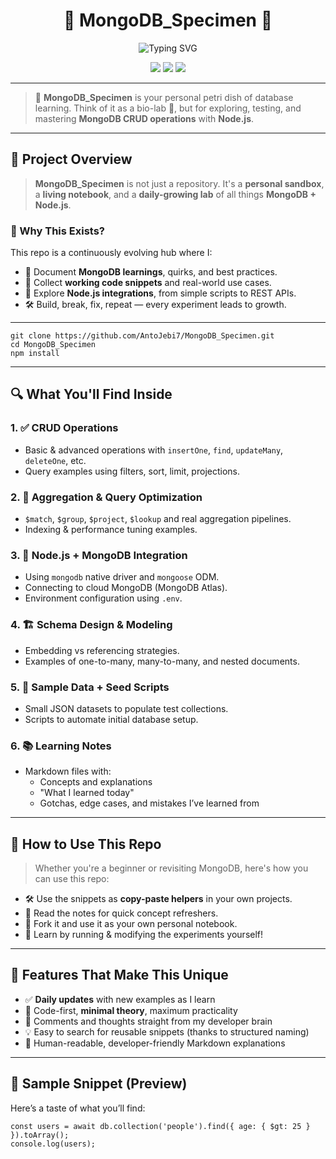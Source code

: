 <h1 align="center">🧬 MongoDB_Specimen 🧪</h1>

<p align="center">
  <img src="https://readme-typing-svg.herokuapp.com?font=Fira+Code&duration=2500&pause=500&color=00FF95&center=true&vCenter=true&multiline=true&width=600&height=100&lines=Welcome+to+MongoDB_Specimen!;A+Lab+for+MongoDB+CRUD+Experiments!" alt="Typing SVG">
</p>

<p align="center">
  <img src="https://img.shields.io/github/repo-size/AntoJebi7/MongoDB_Specimen?color=blueviolet&style=for-the-badge"/>
  <img src="https://img.shields.io/github/languages/top/AntoJebi7/MongoDB?style=for-the-badge&color=success"/>
  <img src="https://img.shields.io/github/last-commit/AntoJebi7/MongoDB_Specimen?style=for-the-badge&color=brightgreen"/>
</p>

---

> 🚀 **MongoDB_Specimen** is your personal petri dish of database learning. Think of it as a bio-lab 🧫, but for exploring, testing, and mastering **MongoDB CRUD operations** with **Node.js**.

---

## 🚀 Project Overview

> **MongoDB_Specimen** is not just a repository. It's a **personal sandbox**, a **living notebook**, and a **daily-growing lab** of all things **MongoDB + Node.js**.

### 🧪 Why This Exists?

This repo is a continuously evolving hub where I:
- 📌 Document **MongoDB learnings**, quirks, and best practices.
- 🧠 Collect **working code snippets** and real-world use cases.
- 🔗 Explore **Node.js integrations**, from simple scripts to REST APIs.
- 🛠️ Build, break, fix, repeat — every experiment leads to growth.

---


```
git clone https://github.com/AntoJebi7/MongoDB_Specimen.git
cd MongoDB_Specimen
npm install
```

---

## 🔍 What You'll Find Inside

### 1. ✅ **CRUD Operations**
- Basic & advanced operations with `insertOne`, `find`, `updateMany`, `deleteOne`, etc.
- Query examples using filters, sort, limit, projections.

### 2. 🧠 **Aggregation & Query Optimization**
- `$match`, `$group`, `$project`, `$lookup` and real aggregation pipelines.
- Indexing & performance tuning examples.

### 3. 🌱 **Node.js + MongoDB Integration**
- Using `mongodb` native driver and `mongoose` ODM.
- Connecting to cloud MongoDB (MongoDB Atlas).
- Environment configuration using `.env`.

### 4. 🏗️ **Schema Design & Modeling**
- Embedding vs referencing strategies.
- Examples of one-to-many, many-to-many, and nested documents.

### 5. 💾 **Sample Data + Seed Scripts**
- Small JSON datasets to populate test collections.
- Scripts to automate initial database setup.

### 6. 📚 **Learning Notes**
- Markdown files with:
  - Concepts and explanations
  - "What I learned today"
  - Gotchas, edge cases, and mistakes I’ve learned from

---

## 📌 How to Use This Repo

> Whether you're a beginner or revisiting MongoDB, here's how you can use this repo:

- 🛠️ Use the snippets as **copy-paste helpers** in your own projects.
- 📓 Read the notes for quick concept refreshers.
- 🔁 Fork it and use it as your own personal notebook.
- 🌿 Learn by running & modifying the experiments yourself!

---

## 🌟 Features That Make This Unique

- ✅ **Daily updates** with new examples as I learn
- 🧬 Code-first, **minimal theory**, maximum practicality
- 💬 Comments and thoughts straight from my developer brain
- 💡 Easy to search for reusable snippets (thanks to structured naming)
- 📖 Human-readable, developer-friendly Markdown explanations

---

## 🧪 Sample Snippet (Preview)

Here’s a taste of what you’ll find:

```
const users = await db.collection('people').find({ age: { $gt: 25 } }).toArray();
console.log(users);
```